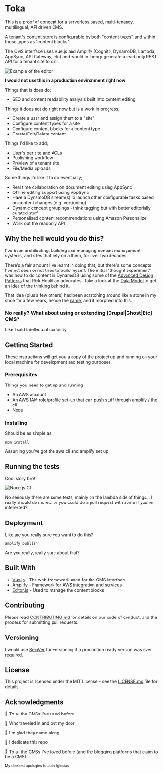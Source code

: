 # Toka
This is a proof of concept for a serverless based, multi-tenancy, multilingual, API driven CMS.

A tenant's content store is configurable by both "content types" and within those types as "content blocks".

The CMS interface uses Vue.js and Amplify (Cognito, DynamoDB, Lambda, AppSync, API Gateway, etc) and would in theory generate a read only REST API for a tenant site to call.

![Example of the editor](example/basic-editing.gif)

**I would not use this in a production environment right now**

Things that is does do;
 * SEO and content readability analysis built into content editing

Things it does not do right now but is a work in progress;
 * Create a user and assign them to a "site"
 * Configure content types for a site
 * Configure content blocks for a content type
 * Create/Edit/Delete content

Things I'd like to add;
 * User's per site and ACLs
 * Publishing workflow
 * Preview of a tenant site
 * File/Media uploads

Some things I'd like it to do eventually;
 * Real time collaboration on document editing using AppSync
 * Offline editing support using AppSync
 * Have a DynamoDB stream(s) to launch other configurable tasks based on content changes (e.g. versioning)
 * Dynamic concept groupings - think tagging but with better editorially curated stuff
 * Personalised content recommendations using Amazon Personalize
 * Work out the readonly API


## Why the hell would you do this?
I've been architecting, building and managing content management systems, and sites that rely on a them, for over two decades.

There's a fair amount I've learnt in doing that, but there's some concepts I've not seen or not tried to build myself. The initial "thought experiment" was how to do content in DynamoDB using some of the [Advanced Design Patterns](https://www.youtube.com/watch?v=HaEPXoXVf2k) that Rick Houlihan advocates. Take a look at the [Data Model](https://github.com/mcvicar/toka/wiki/Data-Model) to get an idea of the thinking behind it.

That idea (plus a few others) had been scratching around like a stone in my shoe for a few years, hence the [name](https://maoridictionary.co.nz/search?idiom=&phrase=&proverb=&loan=&histLoanWords=&keywords=toka), and it morphed into this.

### No really? What about using or extending [Drupal|Ghost|Etc] CMS?
Like I said intellectual curiosity.

## Getting Started

These instructions will get you a copy of the project up and running on your local machine for development and testing purposes.

### Prerequisites

Things you need to get up and running

* An AWS account
* An AWS IAM role/profile set-up that can push stuff through amplify / the cli
* Node

### Installing

Should be as simple as

```
npm install
```

Assuming you've got the aws cli and amplify set up


## Running the tests

Cool story bro!

![Node.js CI](https://github.com/mcvicar/toka/workflows/Node.js%20CI/badge.svg)

No seriously there are some tests, mainly on the lambda side of things... I really should do more... or you could do a pull request with some if you're interested?

## Deployment
Like are you really sure you want to do this?
```
amplify publish
```
Are you really, really sure about that?

## Built With

* [Vue.js](https://vuejs.org/) - The web framework used for the CMS interface
* [Amplify](https://github.com/aws-amplify/amplify-js) - Framework for AWS integration and services
* [Editor.js](https://github.com/codex-team/editor.js) - Used to manage the content blocks

## Contributing

Please read [CONTRIBUTING.md](CONTRIBUTING.md) for details on our code of conduct, and the process for submitting pull requests.

## Versioning

I would use [SemVer](http://semver.org/) for versioning if a production ready version was ever required.

## License

This project is licensed under the MIT License - see the [LICENSE.md](LICENSE.md) file for details

## Acknowledgments

🎵 To all the CMSs I've used before

🎵 Who traveled in and out my door

🎵 I'm glad they came along

🎵 I dedicate this repo

🎵 To all the CMSs I've loved before (and the blogging platforms that claim to be a CMS)

<small>My deepest apologies to Julio Iglesias</small>
